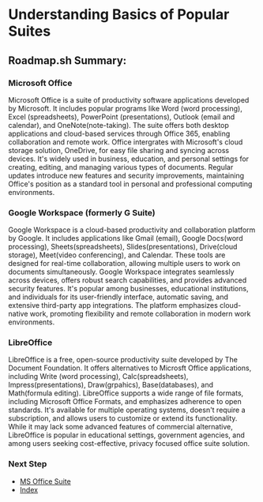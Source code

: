 # Understanding Basics of Popular Suites

## Roadmap.sh Summary:
### Microsoft Office
Microsoft Office is a suite of productivity software applications developed by Microsoft. It includes popular programs like Word (word processing), Excel (spreadsheets), PowerPoint (presentations), Outlook (email and calendar), and OneNote(note-taking). The suite offers both desktop applications and cloud-based services through Office 365, enabling collaboration and remote work. Office intergrates with Microsoft's cloud storage solution, OneDrive, for easy file sharing and syncing across devices. It's widely used in business, education, and personal settings for creating, editing, and managing various types of documents. Regular updates introduce new features and security improvements, maintaining Office's position as a standard tool in personal and professional computing environments.

### Google Workspace (formerly G Suite)
Google Workspace is a cloud-based productivity and collaboration platform by Google. It includes applications like Gmail (email), Google Docs(word processing), Sheets(spreadsheets), Slides(presentations), Drive(cloud storage), Meet(video conferencing), and Calendar. These tools are designed for real-time collaboration, allowing multiple users to work on documents simultaneously. Google Workspace integrates seamlessly across devices, offers robust search capabilities, and provides advanced security features. It's popular among businesses, educational institutions, and individuals for its user-friendly interface, automatic saving, and extensive third-party app integrations. The platform emphasizes cloud-native work, promoting flexibility and remote collaboration in modern work environments.

### LibreOffice
LibreOffice is a free, open-source productivity suite developed by The Document Foundation. It offers alternatives to Microsft Office applications, including Write (word processing), Calc(spreadsheets), Impress(presentations), Draw(grpahics), Base(databases), and Math(formula editing). LibreOffice supports a wide range of file formats, including Microsoft Office Formats, and emphasizes adherence to open standards. It's available for multiple operating systems, doesn't require a subscription, and allows users to customize or extend its functionality. While it may lack some advanced features of commercial alternative, LibreOffice is popular in educational settings, government agencies, and among users seeking cost-effective, privacy focused office suite solution.

### Next Step
- [MS Office Suite](https://github.com/Sisu-Sus/CyberSec-RoadMap/blob/main/Fundamental_IT_Skills/Understanding_Basics_of_Popular_Suites/MS_Office_Suite.md)
- [Index](https://github.com/Sisu-Sus/CyberSec-RoadMap/blob/main/index.md)
